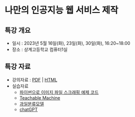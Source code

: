 # 나만의 인공지능 웹 서비스 제작

## 특강 개요
* 일시 : 2023년 5월 16일(화), 23일(화), 30일(화), 16:20~18:00
* 장소 : 상계고등학교 컴퓨터1실

## 특강 자료
* 강의자료 : [PDF](https://janggoons.github.io/ai-future-society/202305-sanggye/note_ko.pdf) | [HTML](https://janggoons.github.io/ai-future-society/202305-sanggye/note_ko.html)
* 실습자료
  - [파이썬으로 이미지 파일 스크래핑 예제 코드](https://github.com/janggoons/ai-future-society/blob/main/202305-sanggye/src/scraping.py)
  - [Teachable Machine](https://teachablemachine.withgoogle.com/)
  - [과일분류모델](https://tm-image-demo.glitch.me/)
  - [chatGPT](https://chat.openai.com/)
  